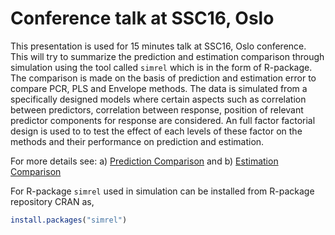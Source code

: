 # Conference talk at SSC16, Oslo

This presentation is used for 15 minutes talk at SSC16, Oslo conference. This will try to summarize the prediction and estimation comparison through simulation using the tool called `simrel` which is in the form of R-package. The comparison is made on the basis of prediction and estimation error to compare PCR, PLS and Envelope methods. The data is simulated from a specifically designed models where certain aspects such as correlation between predictors, correlation between response, position of relevant predictor components for response are considered. An full factor factorial design is used to to test the effect of each levels of these factor on the methods and their performance on prediction and estimation.

For more details see: a) [Prediction Comparison](https://therimalaya.github.io/03-prediction-comparison/) and b) [Estimation Comparison](https://therimalaya.github.io/04-estimation-comparison/)

For R-package `simrel` used in simulation can be installed from R-package repository CRAN as,

```r
install.packages("simrel")
```


